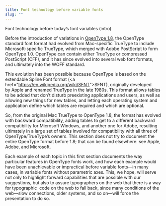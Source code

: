 ```yaml
---
title: Font technology before variable fonts
slug: ""
---
```



Font technology before today’s font variables (intro)

Before the introduction of variations in <a href=&quot;https://docs.microsoft.com/en-us/typography/opentype/spec/#opentype-specification-version-180&quot;>OpenType 1.8</a>, the OpenType standard font format had evolved from Mac-specific TrueType to include Microsoft-specific TrueType, which merged with Adobe PostScript to form OpenType 1.0. OpenType can contain either TrueType or compressed PostScript (CFF), and it has since evolved into several web font formats, and ultimately into the WOFF standard. 

This evolution has been possible because OpenType is based on the extendable Spline Font format (<a href=&quot;<a href="https://www.google.com/url?q=https://en.wikipedia.org/wiki/SFNT&amp;sa=D&amp;ust=1543618617415000">https://en.wikipedia.org/wiki/SFNT</a>&quot;>SFNT</a>), originally developed by Apple and renamed TrueType in the late 1980s. This format allows tables to be added that don’t disturb preexisting applications and users, as well as allowing new things for new tables, and letting each operating system and application define which tables are required and which are optional.

So, from the original Mac TrueType to OpenType 1.8, the format has evolved with backward compatibility, adding tables to get to a different backward compatibility for Microsoft Windows, and another one for Adobe, resulting ultimately in a large set of tables involved for compatibility with all three of OpenType/TrueType’s owners. This section does not try to document the entire OpenType format before 1.8; that can be found elsewhere: see Apple, Adobe, and Microsoft.

Each example of each topic in this first section documents the way particular features in OpenType fonts work, and how each example would have been unachievable or impractical before variable fonts—in many cases, in variable fonts without parametric axes. This, we hope, will serve not only to highlight forward capabilities that are possible with our suggestions, but also to assure typographers on the web that there is a way for typographic  code on the web to fall back, since many conditions of the web—slow connections, older systems, and so on—will force the presentation to do so.